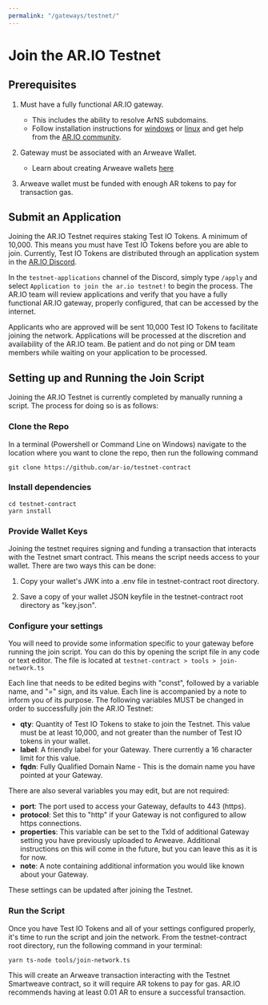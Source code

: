 ```yaml
---
permalink: "/gateways/testnet/"
---
```


# Join the AR.IO Testnet

## Prerequisites

1. Must have a fully functional AR.IO gateway.
    - This includes the ability to resolve ArNS subdomains.
    - Follow installation instructions for [windows](/gateways/ar-io-node/windows-setup) or [linux](/gateways/ar-io-node/linux-setup) and get help from the [AR.IO community](https://discord.gg/7zUPfN4D6g).

2. Gateway must be associated with an Arweave Wallet.
    - Learn about creating Arweave wallets [here](/../wallet)

3. Arweave wallet must be funded with enough AR tokens to pay for transaction gas.

## Submit an Application

Joining the AR.IO Testnet requires staking Test IO Tokens. A minimum of 10,000. This means you must have Test IO Tokens before you are able to join. Currently, Test IO Tokens are distributed through an application system in the [AR.IO Discord](https://discord.gg/7zUPfN4D6g).

In the `testnet-applications` channel of the Discord, simply type `/apply` and select `Application to join the ar.io testnet!` to begin the process. The AR.IO team will review applications and verify that you have a fully functional AR.IO gateway, properly configured, that can be accessed by the internet.

Applicants who are approved will be sent 10,000 Test IO Tokens to facilitate joining the network. Applications will be processed at the discretion and availability of the AR.IO team. Be patient and do not ping or DM team members while waiting on your application to be processed.

## Setting up and Running the Join Script

Joining the AR.IO Testnet is currently completed by manually running a script. The process for doing so is as follows:

### Clone the Repo

In a terminal (Powershell or Command Line on Windows) navigate to the location where you want to clone the repo, then run the following command

```
git clone https://github.com/ar-io/testnet-contract
```

### Install dependencies

```
cd testnet-contract
yarn install
```

### Provide Wallet Keys

Joining the testnet requires signing and funding a transaction that interacts with the Testnet smart contract. This means the script needs access to your wallet. There are two ways this can be done:

1. Copy your wallet's JWK into a .env file in testnet-contract root directory.

2. Save a copy of your wallet JSON keyfile in the testnet-contract root directory as "key.json".

### Configure your settings

You will need to provide some information specific to your gateway before running the join script. You can do this by opening the script file in any code or text editor. The file is located at `testnet-contract > tools > join-network.ts`

Each line that needs to be edited begins with "const", followed by a variable name, and "=" sign, and its value. Each line is accompanied by a note to inform you of its purpose. The following variables MUST be changed in order to successfully join the AR.IO Testnet:

- **qty**: Quantity of Test IO Tokens to stake to join the Testnet. This value must be at least 10,000, and not greater than the number of Test IO tokens in your wallet.
- **label**: A friendly label for your Gateway. There currently a 16 character limit for this value.
- **fqdn**: Fully Qualified Domain Name - This is the domain name you have pointed at your Gateway.

There are also several variables you may edit, but are not required:

- **port**: The port used to access your Gateway, defaults to 443 (https).
- **protocol**: Set this to "http" if your Gateway is not configured to allow https connections.
- **properties**: This variable can be set to the TxId of additional Gateway setting you have previously uploaded to Arweave. Additional instructions on this will come in the future, but you can leave this as it is for now.
- **note**: A note containing additional information you would like known about your Gateway.

These settings can be updated after joining the Testnet.

### Run the Script

Once you have Test IO Tokens and all of your settings configured properly, it's time to run the script and join the network. From the testnet-contract root directory, run the following command in your terminal:

```
yarn ts-node tools/join-network.ts
```

This will create an Arweave transaction interacting with the Testnet Smartweave contract, so it will require AR tokens to pay for gas. AR.IO recommends having at least 0.01 AR to ensure a successful transaction.
